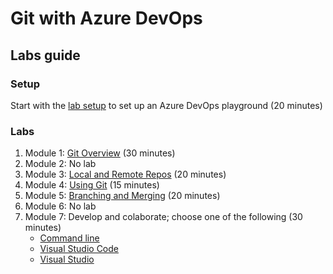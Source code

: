 # Git with Azure DevOps
## Labs guide
### Setup

Start with the [lab setup](./WorkshopPlus%20Azure%20DevOps%20Essentials%20-%20Git%20Lab%20Setup%20Instructions.md) to set up an Azure DevOps playground (20 minutes)

### Labs

1. Module 1: [Git Overview](./1_GitOverView.md) (30 minutes)
2. Module 2: No lab
3. Module 3: [Local and Remote Repos](./3_ReposLocalandRemote.md) (20 minutes)
4. Module 4: [Using Git](./4_UsingGit.md) (15 minutes)
5. Module 5: [Branching and Merging](./5_BranchandMerge.md) (20 minutes)
6. Module 6: No lab
7. Module 7: Develop and colaborate; choose one of the following (30 minutes)
   - [Command line](./7_DevelopandCollaborateCommandline.md)
   - [Visual Studio Code](./7_DevelopandCollaborateVSCode.md)
   - [Visual Studio](./7_DevelopandCollaborateVisualStudio.md)
